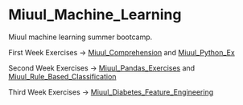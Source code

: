 # Miuul_Machine_Learning 
Miuul machine learning summer bootcamp.

First Week Exercises -> [Miuul_Comprehension](https://github.com/walterbishop67/Miuul_Machine_Learning/blob/main/W_1_Exs/Miuul_Comprehension.ipynb) and [Miuul_Python_Ex](https://github.com/walterbishop67/Miuul_Machine_Learning/blob/main/W_1_Exs/Miuul_Python_Ex.ipynb)

Second Week Exercises -> [Miuul_Pandas_Exercises](https://github.com/walterbishop67/Miuul_Machine_Learning/blob/main/W_2_Exs/Miuul_Pandas_Exercises.ipynb) and [Miuul_Rule_Based_Classification](https://github.com/walterbishop67/Miuul_Machine_Learning/blob/main/W_2_Exs/Miuul_Rule_Based_Classification.ipynb)

Third Week Exercises -> [Miuul_Diabetes_Feature_Engineering](https://github.com/walterbishop67/Miuul_Machine_Learning/blob/main/W_3_Exs/Miuul_Diabetes_Feature_Engineering.ipynb) 
